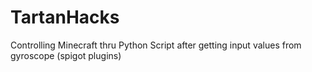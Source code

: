# TartanHacks
Controlling Minecraft thru Python Script after getting input values from gyroscope (spigot plugins)
